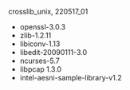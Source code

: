 crosslib_unix, 220517_01 
- openssl-3.0.3
- zlib-1.2.11
- libiconv-1.13
- libedit-20090111-3.0
- ncurses-5.7
- libpcap 1.3.0
- intel-aesni-sample-library-v1.2

